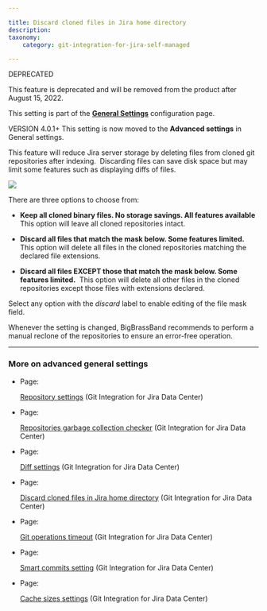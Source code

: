 ```yaml
---

title: Discard cloned files in Jira home directory
description:
taxonomy:
    category: git-integration-for-jira-self-managed

---
```

DEPRECATED

This feature is deprecated and will be removed from the product after August 15, 2022.

This setting is part of the [**General Settings**](/wiki/spaces/GIJDC/pages/966852655/General+Settings) configuration page.

VERSION 4.0.1+ This setting is now moved to the **Advanced settings** in General settings.


This feature will reduce Jira server storage by deleting files from cloned git repositories after indexing.  Discarding files can save disk space but may limit some features such as displaying diffs of files.

![](https://bigbrassband.atlassian.net/wiki/download/attachments/1207828796/gencfg-discard-cloned-files.png?version=1&modificationDate=1613125343032&cacheVersion=1&api=v2)

There are three options to choose from:

*   **Keep all cloned binary files. No storage savings. All features available**  This option will leave all cloned repositories intact.

*   **Discard all files that match the mask below. Some features limited.**  This option will delete all files in the cloned repositories matching the declared file extensions.

*   **Discard all files EXCEPT those that match the mask below. Some features limited.**  This option will delete all other files in the cloned repositories except those files with extensions declared.


Select any option with the _discard_ label to enable editing of the file mask field.

Whenever the setting is changed, BigBrassBand recommends to perform a manual reclone of the repositories to ensure an error-free operation.

* * *

### More on advanced general settings

*   Page:

    [Repository settings](/wiki/spaces/GIJDC/pages/1207795977/Repository+settings) (Git Integration for Jira Data Center)

*   Page:

    [Repositories garbage collection checker](/wiki/spaces/GIJDC/pages/1207828777/Repositories+garbage+collection+checker) (Git Integration for Jira Data Center)

*   Page:

    [Diff settings](/wiki/spaces/GIJDC/pages/1207795993/Diff+settings) (Git Integration for Jira Data Center)

*   Page:

    [Discard cloned files in Jira home directory](/wiki/spaces/GIJDC/pages/1207828796/Discard+cloned+files+in+Jira+home+directory) (Git Integration for Jira Data Center)

*   Page:

    [Git operations timeout](/wiki/spaces/GIJDC/pages/1207828815/Git+operations+timeout) (Git Integration for Jira Data Center)

*   Page:

    [Smart commits setting](/wiki/spaces/GIJDC/pages/1207828834/Smart+commits+setting) (Git Integration for Jira Data Center)

*   Page:

    [Cache sizes settings](/wiki/spaces/GIJDC/pages/1207828850/Cache+sizes+settings) (Git Integration for Jira Data Center)